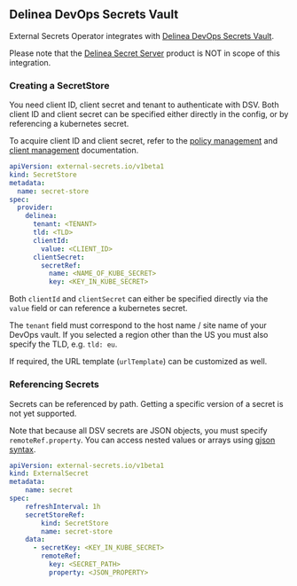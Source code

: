 ## Delinea DevOps Secrets Vault

External Secrets Operator integrates with [Delinea DevOps Secrets Vault](https://docs.delinea.com/online-help/products/devops-secrets-vault/current).

Please note that the [Delinea Secret Server](https://delinea.com/products/secret-server) product is NOT in scope of this integration.

### Creating a SecretStore

You need client ID, client secret and tenant to authenticate with DSV.
Both client ID and client secret can be specified either directly in the config, or by referencing a kubernetes secret.

To acquire client ID and client secret, refer to the  [policy management](https://docs.delinea.com/dsv/current/tutorials/policy.md) and [client management](https://docs.delinea.com/dsv/current/usage/cli-ref/client.md) documentation.

```yaml
apiVersion: external-secrets.io/v1beta1
kind: SecretStore
metadata:
  name: secret-store
spec:
  provider:
    delinea:
      tenant: <TENANT>
      tld: <TLD>
      clientId:
        value: <CLIENT_ID>
      clientSecret:
        secretRef:
          name: <NAME_OF_KUBE_SECRET>
          key: <KEY_IN_KUBE_SECRET>
```

Both `clientId` and `clientSecret` can either be specified directly via the `value` field or can reference a kubernetes secret.

The `tenant` field must correspond to the host name / site name of your DevOps vault. If you selected a region other than the US you must also specify the TLD, e.g. `tld: eu`.

If required, the URL template (`urlTemplate`) can be customized as well.

### Referencing Secrets

Secrets can be referenced by path. Getting a specific version of a secret is not yet supported.

Note that because all DSV secrets are JSON objects, you must specify `remoteRef.property`. You can access nested values or arrays using [gjson syntax](https://github.com/tidwall/gjson/blob/master/SYNTAX.md).

```yaml
apiVersion: external-secrets.io/v1beta1
kind: ExternalSecret
metadata:
    name: secret
spec:
    refreshInterval: 1h
    secretStoreRef:
        kind: SecretStore
        name: secret-store
    data:
      - secretKey: <KEY_IN_KUBE_SECRET>
        remoteRef:
          key: <SECRET_PATH>
          property: <JSON_PROPERTY>
```

